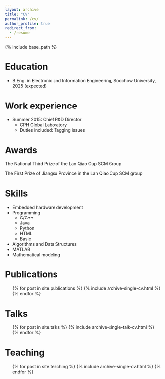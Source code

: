 ```yaml
---
layout: archive
title: "CV"
permalink: /cv/
author_profile: true
redirect_from:
  - /resume
---
```


{% include base_path %}

Education
======
* B.Eng. in Electronic and Information Engineering, Soochow University, 2025 (expected)

Work experience
======
* Summer 2015: Chief R&D Director
  * CPH Global Laboratory
  * Duties included: Tagging issues



Awards
======

The National Third Prize of the Lan Qiao Cup SCM Group

The First Prize of Jiangsu Province in the Lan Qiao Cup SCM group



Skills
======

* Embedded hardware development
* Programming
  * C/C++
  * Java
  * Python
  * HTML
  * Basic
* Algorithms and Data Structures
* MATLAB
* Mathematical modeling

Publications
======
  <ul>{% for post in site.publications %}
    {% include archive-single-cv.html %}
  {% endfor %}</ul>

Talks
======
  <ul>{% for post in site.talks %}
    {% include archive-single-talk-cv.html %}
  {% endfor %}</ul>

Teaching
======
  <ul>{% for post in site.teaching %}
    {% include archive-single-cv.html %}
  {% endfor %}</ul>
